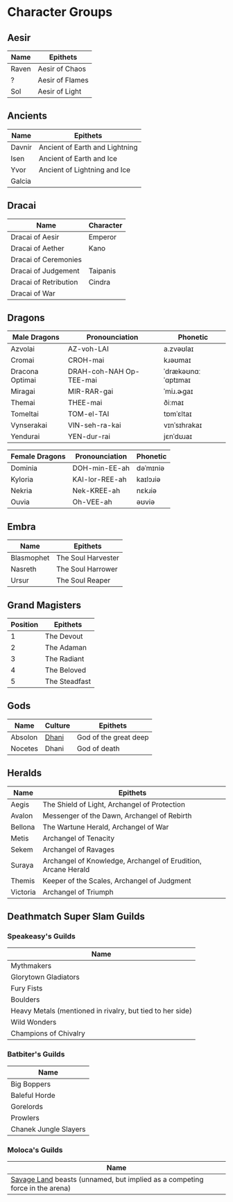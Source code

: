 # Character Groups

## Aesir

|       Name |           Epithets |
| ---------- | ------------------ |
|      Raven |     Aesir of Chaos |
|          ? |    Aesir of Flames |
|        Sol |     Aesir of Light |

## Ancients

|   Name |                       Epithets |
| ------ | ------------------------------ |
| Davnir | Ancient of Earth and Lightning |
|   Isen |       Ancient of Earth and Ice |
|   Yvor |   Ancient of Lightning and Ice |
| Galcia |                                |

## Dracai

| Name                  | Character |
| --------------------- | --------- |
| Dracai of Aesir       |   Emperor |
| Dracai of Aether      |      Kano |
| Dracai of Ceremonies  |           |
| Dracai of Judgement   |  Taipanis |
| Dracai of Retribution |    Cindra |
| Dracai of War         |           |

## Dragons

| Male Dragons    | Pronounciation          | Phonetic            |
| --------------- | ----------------------- | ------------------- |
| Azvolai         | AZ-voh-LAI              | a.zvəʊlaɪ           |
| Cromai          | CROH-mai                | kɹəʊmaɪ             |
| Dracona Optimai | DRAH-coh-NAH Op-TEE-mai | ˈdrækəʊnɑː ˈɑptɪmaɪ |
| Miragai         | MIR-RAR-gai             | ˈmiɹ.ɚgaɪ           |
| Themai          | THEE-mai                | ðiːmaɪ              |
| Tomeltai        | TOM-el-TAI              | tɒmˈɛltaɪ           |
| Vynserakai      | VIN-seh-ra-kai          | vɪnˈsɪhɾakaɪ        |
| Yendurai        | YEN-dur-rai             | jɛnˈdʊɹaɪ           |

| Female Dragons | Pronounciation | Phonetic |
| -------------- | -------------- | -------- |
| Dominia        | DOH-min-EE-ah  | dəˈmɪniə |
| Kyloria        | KAI-lor-REE-ah | kaɪlɔɹiə |
| Nekria         | Nek-KREE-ah    | nɛkɹiə   |
| Ouvia          | Oh-VEE-ah      | əʊviə    |

## Embra

|       Name |           Epithets |
| ---------- | ------------------ |
| Blasmophet | The Soul Harvester |
|    Nasreth |  The Soul Harrower |
|      Ursur |    The Soul Reaper |

## Grand Magisters

| Position |       Epithets |
| -------- | -------------- |
|        1 |     The Devout |
|        2 |     The Adaman |
|        3 |    The Radiant |
|        4 |    The Beloved |
|        5 |  The Steadfast |

## Gods

|    Name |               Culture |              Epithets |
| ------- | --------------------- | --------------------- |
| Absolon | [Dhani](~DhaniEmpire) | God of the great deep |
| Nocetes |                 Dhani |          God of death |

## Heralds

|     Name |                                                      Epithets |
| -------- | ------------------------------------------------------------- |
|    Aegis |                  The Shield of Light, Archangel of Protection |
|   Avalon |                   Messenger of the Dawn, Archangel of Rebirth |
|  Bellona |                          The Wartune Herald, Archangel of War |
|    Metis |                                         Archangel of Tenacity |
|    Sekem |                                          Archangel of Ravages |
|   Suraya | Archangel of Knowledge, Archangel of Erudition, Arcane Herald |
|   Themis |                   Keeper of the Scales, Archangel of Judgment |
| Victoria |                                          Archangel of Triumph |

## Deathmatch Super Slam Guilds

### Speakeasy's Guilds

|                                                      Name |
| --------------------------------------------------------- |
|                                                Mythmakers |
|                                      Glorytown Gladiators |
|                                                Fury Fists |
|                                                  Boulders |
| Heavy Metals (mentioned in rivalry, but tied to her side) |
|                                              Wild Wonders |
|                                     Champions of Chivalry |

### Batbiter's Guilds

|                  Name |
| --------------------- |
|           Big Boppers |
|         Baleful Horde |
|             Gorelords |
|              Prowlers |
| Chanek Jungle Slayers |

### Moloca's Guilds

|                                                                                                                         Name |
| ---------------------------------------------------------------------------------------------------------------------------- |
| [Savage Land](../regions/rathe/savage-lands/savage-lands.md) beasts (unnamed, but implied as a competing force in the arena) |
